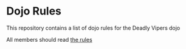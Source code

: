 Dojo Rules
==========

This repository contains a list of dojo rules for the Deadly Vipers dojo

All members should read [the rules](https://github.com/deadlyvipers)